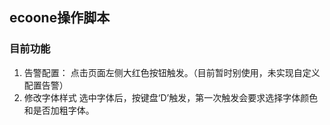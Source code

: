 <!--
 * @Author: LOG
 * @FilePath: \ecoone脚本\README.md
 * @Descripttion: 
 * @version: 
 * @Date: 2022-05-25 09:55:59
 * @LastEditors: LOG
 * @LastEditTime: 2022-05-25 10:02:23
-->
## ecoone操作脚本
### 目前功能
1. 告警配置：
    点击页面左侧大红色按钮触发。（目前暂时别使用，未实现自定义配置告警）
2. 修改字体样式
    选中字体后，按键盘‘D’触发，第一次触发会要求选择字体颜色和是否加粗字体。